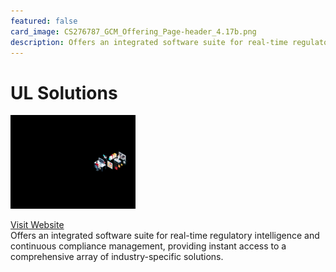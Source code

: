 ```yaml
---
featured: false
card_image: CS276787_GCM_Offering_Page-header_4.17b.png
description: Offers an integrated software suite for real-time regulatory intelligence and continuous compliance management, providing instant access to a comprehensive array of industry-specific solutions.
---
```


# UL Solutions
<img src="CS276787_GCM_Offering_Page-header_4.17b.png" alt="Logo" style="max-width: 200px; height: auto;">

<a href="https://www.ul.com/software/introducing-global-compliance-management-gcm">Visit Website</a>  
Offers an integrated software suite for real-time regulatory intelligence and continuous compliance management, providing instant access to a comprehensive array of industry-specific solutions.
